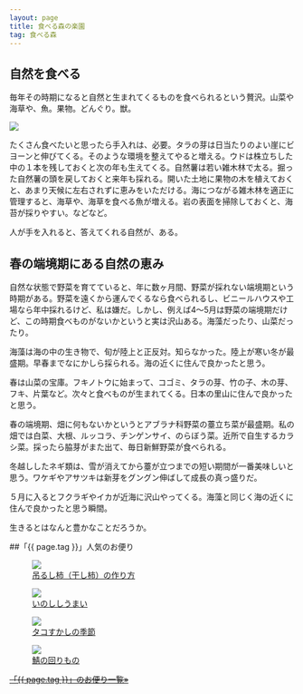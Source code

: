 ```yaml
---
layout: page
title: 食べる森の楽園
tag: 食べる森
---
```


## 自然を食べる

毎年その時期になると自然と生まれてくるものを食べられるという贅沢。山菜や海草や、魚。果物。どんぐり。獣。

![](https://farm4.staticflickr.com/3738/11814697963_22e9e85b36.jpg)

たくさん食べたいと思ったら手入れは、必要。タラの芽は日当たりのよい崖にビヨーンと伸びてくる。そのような環境を整えてやると増える。ウドは株立ちした中の１本を残しておくと次の年も生えてくる。自然薯は若い雑木林で太る。掘った自然薯の頭を戻しておくと来年も採れる。開いた土地に果物の木を植えておくと、あまり天候に左右されずに恵みをいただける。海につながる雑木林を適正に管理すると、海草や、海草を食べる魚が増える。岩の表面を掃除しておくと、海苔が採りやすい。などなど。

人が手を入れると、答えてくれる自然が、ある。

## 春の端境期にある自然の恵み

自然な状態で野菜を育てていると、年に数ヶ月間、野菜が採れない端境期という時期がある。野菜を遠くから運んでくるなら食べられるし、ビニールハウスや工場なら年中採れるけど、私は嫌だ。しかし、例えば4〜5月は野菜の端境期だけど、この時期食べものがないかというと実は沢山ある。海藻だったり、山菜だったり。

海藻は海の中の生き物で、旬が陸上と正反対。知らなかった。陸上が寒い冬が最盛期。早春までなにかしら採られる。海の近くに住んで良かったと思う。

春は山菜の宝庫。フキノトウに始まって、コゴミ、タラの芽、竹の子、木の芽、フキ、片葉など。次々と食べものが生まれてくる。日本の里山に住んで良かったと思う。

春の端境期、畑に何もないかというとアブラナ科野菜の薹立ち菜が最盛期。私の畑では白菜、大根、ルッコラ、チンゲンサイ、のらぼう菜。近所で自生するカラシ菜。採ったら脇芽がまた出て、毎日新鮮野菜が食べられる。

冬越ししたネギ類は、雪が消えてから薹が立つまでの短い期間が一番美味しいと思う。ワケギやアサツキは新芽をグングン伸ばして成長の真っ盛りだ。

５月に入るとフクラギやイカが近海に沢山やってくる。海藻と同じく海の近くに住んで良かったと思う瞬間。


生きるとはなんと豊かなことだろうか。


##「{{ page.tag }}」人気のお便り
<figure class="related-post"><a href="http://kobapan.com/blog/2014/10/09/turushigaki.html"><img src="https://c2.staticflickr.com/4/3928/15380926548_620f948dc5.jpg"/></a><figcaption><a href="http://kobapan.com/blog/2014/10/09/turushigaki.html">吊るし柿（干し柿）の作り方</a></figcaption></figure><figure class="related-post"><a href="http://kobapan.com/blog/2014/11/06/inoshishi.html"><img src="https://c2.staticflickr.com/4/3941/15725598412_14ef8f5dea.jpg"/></a><figcaption><a href="http://kobapan.com/blog/2014/11/06/inoshishi.html">いのししうまい</a></figcaption></figure><figure class="related-post"><a href="http://kobapan.com/blog/2014/10/20/tako.html"><img src="https://c2.staticflickr.com/4/3954/15411250199_9d56238c5a.jpg"/></a><figcaption><a href="http://kobapan.com/blog/2014/10/20/tako.html">タコすかしの季節</a></figcaption></figure><figure class="related-post"><a href="http://kobapan.com/blog/2014/01/28/saba.html"><img src="http://farm8.staticflickr.com/7337/12189039664_ac2bac0b8e.jpg"/></a><figcaption><a href="http://kobapan.com/blog/2014/01/28/saba.html">鯖の回りもの</a></figcaption></figure>
<p style="clear:both;"><s><a href="{{site.url}}/tags/{{ page.tag }}">「{{ page.tag }}」のお便り一覧&raquo;</a></s></p>

